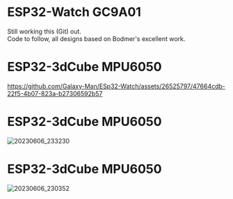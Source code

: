 # ESP32-Watch GC9A01

Still working this (Git) out.  
Code to follow, all designs based on Bodmer's excellent work.

# ESP32-3dCube MPU6050  
https://github.com/Galaxy-Man/ESp32-Watch/assets/26525797/47664cdb-22f5-4b07-823a-b27306592b57
# ESP32-3dCube MPU6050  
![20230606_233230](https://github.com/Galaxy-Man/ESp32-Watch/assets/26525797/b5271d8d-8c52-4c21-984f-e3d3f8add635)
# ESP32-3dCube MPU6050  
![20230606_230352](https://github.com/Galaxy-Man/ESp32-Watch/assets/26525797/4a56e7df-2d98-48be-b30c-cb3a051e812f)
